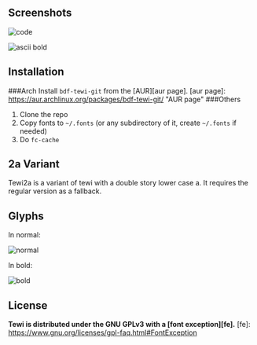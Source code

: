 Screenshots
-----------
![code](http://goput.it/uud.png)

![ascii bold](http://neeee.github.com/tewi-font/asciibold.png)

Installation
------------
###Arch
Install `bdf-tewi-git` from the [AUR][aur page].
[aur page]: https://aur.archlinux.org/packages/bdf-tewi-git/ "AUR page"
###Others
1. Clone the repo
2. Copy fonts to `~/.fonts` (or any subdirectory of it, create `~/.fonts` if needed)
3. Do `fc-cache`

2a Variant
----------
Tewi2a is a variant of tewi with a double story lower case a. It requires
the regular version as a fallback.

Glyphs
------
In normal:

![normal](http://goput.it/ytg.png)

In bold:

![bold](http://goput.it/ih7.png)

License
-------
**Tewi is distributed under the GNU GPLv3 with a [font exception][fe].**
[fe]: https://www.gnu.org/licenses/gpl-faq.html#FontException
